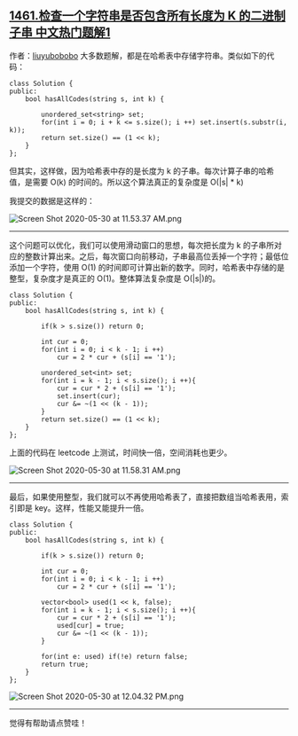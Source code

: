 ## [1461.检查一个字符串是否包含所有长度为 K 的二进制子串 中文热门题解1](https://leetcode.cn/problems/check-if-a-string-contains-all-binary-codes-of-size-k/solutions/100000/ha-xi-biao-zhong-cun-zi-fu-chuan-shi-jian-fu-za-du)

作者：[liuyubobobo](https://leetcode.cn/u/liuyubobobo)
大多数题解，都是在哈希表中存储字符串。类似如下的代码：

```
class Solution {
public:
    bool hasAllCodes(string s, int k) {

        unordered_set<string> set;
        for(int i = 0; i + k <= s.size(); i ++) set.insert(s.substr(i, k));
        return set.size() == (1 << k);
    }
};
```

但其实，这样做，因为哈希表中存的是长度为 k 的子串。每次计算子串的哈希值，是需要 O(k) 的时间的。所以这个算法真正的复杂度是 O(|s| * k)

我提交的数据是这样的：

![Screen Shot 2020-05-30 at 11.53.37 AM.png](https://pic.leetcode-cn.com/7e05c5f7f814bd1ee6c22d272051eb5f916e5aff4adad3a9710bc3b2e5ad97df-Screen%20Shot%202020-05-30%20at%2011.53.37%20AM.png)

---

这个问题可以优化，我们可以使用滑动窗口的思想，每次把长度为 k 的子串所对应的整数计算出来。之后，每次窗口向前移动，子串最高位丢掉一个字符；最低位添加一个字符，使用 O(1) 的时间即可计算出新的数字。同时，哈希表中存储的是整型，复杂度才是真正的 O(1)。整体算法复杂度是 O(|s|)的。

```
class Solution {
public:
    bool hasAllCodes(string s, int k) {

        if(k > s.size()) return 0;

        int cur = 0;
        for(int i = 0; i < k - 1; i ++)
            cur = 2 * cur + (s[i] == '1');

        unordered_set<int> set;
        for(int i = k - 1; i < s.size(); i ++){
            cur = cur * 2 + (s[i] == '1');
            set.insert(cur);
            cur &= ~(1 << (k - 1));
        }
        return set.size() == (1 << k);
    }
};
```

上面的代码在 leetcode 上测试，时间快一倍，空间消耗也更少。

![Screen Shot 2020-05-30 at 11.58.31 AM.png](https://pic.leetcode-cn.com/0305b7263855d80a5f868d99c619d0f35a13fece4b52c920fa13ce699d423315-Screen%20Shot%202020-05-30%20at%2011.58.31%20AM.png)


---

最后，如果使用整型，我们就可以不再使用哈希表了，直接把数组当哈希表用，索引即是 key。这样，性能又能提升一倍。

```
class Solution {
public:
    bool hasAllCodes(string s, int k) {

        if(k > s.size()) return 0;

        int cur = 0;
        for(int i = 0; i < k - 1; i ++)
            cur = 2 * cur + (s[i] == '1');

        vector<bool> used(1 << k, false);
        for(int i = k - 1; i < s.size(); i ++){
            cur = cur * 2 + (s[i] == '1');
            used[cur] = true;
            cur &= ~(1 << (k - 1));
        }
        
        for(int e: used) if(!e) return false;
        return true;
    }
};
```

![Screen Shot 2020-05-30 at 12.04.32 PM.png](https://pic.leetcode-cn.com/46954c451544de94cf84ef487ee5ea5e9ba553fc9dfb2ea270b6bb4760c5ef1b-Screen%20Shot%202020-05-30%20at%2012.04.32%20PM.png)

---

觉得有帮助请点赞哇！


